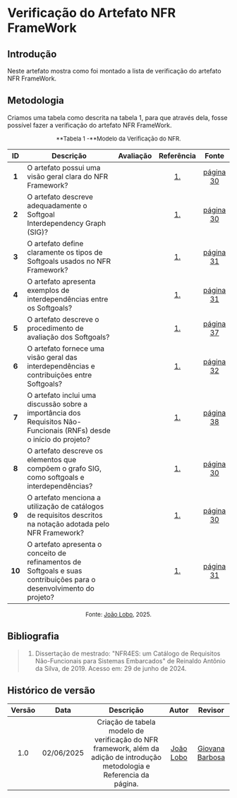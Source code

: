 # Verificação do Artefato NFR FrameWork

## Introdução

Neste artefato mostra como foi montado a lista de verificação do artefato NFR FrameWork.

## Metodologia

Criamos uma tabela como descrita na tabela 1, para que através dela, fosse possível fazer a verificação do artefato NFR FrameWork.

<font size="2"><p style="text-align: center">**Tabela 1 -**Modelo da Verificação do NFR.</p></font>

| ID  | Descrição                                                                                                               | Avaliação | Referência          | Fonte |
|:--:|-------------------------------------------------------------------------------------------------------------------------|:---------:|:-------------------:|:-----:|
| **1** | O artefato possui uma visão geral clara do NFR Framework?                                                              |           | [1.](#ref1)         | [página 30](../../../assets/nfr-verificacao/pag30.png) |
| **2** | O artefato descreve adequadamente o Softgoal Interdependency Graph (SIG)?                                              |           | [1.](#ref1)         | [página 30](../../../assets/nfr-verificacao/pag30.png) |
| **3** | O artefato define claramente os tipos de Softgoals usados no NFR Framework?                                            |           | [1.](#ref1)         | [página 31](../../../assets/nfr-verificacao/tipossig.png) |
| **4** | O artefato apresenta exemplos de interdependências entre os Softgoals?                                                 |           | [1.](#ref1)         | [página 31](../../../assets/nfr-verificacao/pag31.png) |
| **5** | O artefato descreve o procedimento de avaliação dos Softgoals?                                                         |           | [1.](#ref1)         | [página 37](../../../assets/nfr-verificacao/pag37.png) |
| **6** | O artefato fornece uma visão geral das interdependências e contribuições entre Softgoals?                              |           | [1.](#ref1)         | [página 32](../../../assets/nfr-verificacao//pag32.png) |
| **7** | O artefato inclui uma discussão sobre a importância dos Requisitos Não-Funcionais (RNFs) desde o início do projeto?    |           | [1.](#ref1)         | [página 38](../../../assets/nfr-verificacao/pag38.png) |
| **8** | O artefato descreve os elementos que compõem o grafo SIG, como softgoals e interdependências?                          |           | [1.](#ref1)         | [página 30](../../../assets/nfr-verificacao/pag30.png) |
| **9** | O artefato menciona a utilização de catálogos de requisitos descritos na notação adotada pelo NFR Framework?           |           | [1.](#ref1)         | [página 30](../../../assets/nfr-verificacao/pag30.png) |
| **10** | O artefato apresenta o conceito de refinamentos de Softgoals e suas contribuições para o desenvolvimento do projeto?  |           | [1.](#ref1)       | [página 31](../../../assets/nfr-verificacao/pag31.png) |

<font size="2"><p style="text-align: center">Fonte: [João Lobo](https://github.com/joaolobo10), 2025.</p></font>

## Bibliografia

> 1. <a id="ref1"> </a>Dissertação de mestrado: "NFR4ES: um Catálogo de Requisitos Não-Funcionais para Sistemas Embarcados" de Reinaldo Antônio da Silva, de 2019. Acesso em: 29 de junho de 2024.


## Histórico de versão

| Versão |    Data    |       Descrição        |                     Autor                      |                  Revisor                   |
| :----: | :--------: | :--------------------: | :--------------------------------------------: | :----------------------------------------: |
|  1.0   | 02/06/2025 | Criação de tabela modelo de verificação do NFR framework, além da adição  de introdução metodologia e Referencia da página.  |  [João Lobo](https://github.com/joaolobo10)   |  [Giovana Barbosa](https://github.com/gio221)|
